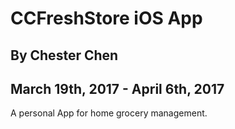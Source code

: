 # CCFreshStore iOS App

## By Chester Chen

## March 19th, 2017 - April 6th, 2017

A personal App for home grocery management.